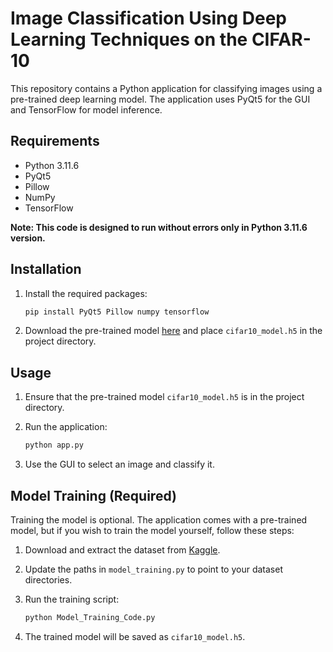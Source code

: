 # Image Classification Using Deep Learning Techniques on the CIFAR-10

This repository contains a Python application for classifying images using a pre-trained deep learning model. The application uses PyQt5 for the GUI and TensorFlow for model inference.

## Requirements

- Python 3.11.6
- PyQt5
- Pillow
- NumPy
- TensorFlow

**Note: This code is designed to run without errors only in Python 3.11.6 version.**

## Installation

1. Install the required packages:
    ```bash
    pip install PyQt5 Pillow numpy tensorflow
    ```
2. Download the pre-trained model [here](https://drive.google.com/drive/folders/1sWTD2RgQHXCxLnaZD2C6RQqrQDZKbfHC?usp=sharing) and place `cifar10_model.h5` in the project directory.

## Usage

1. Ensure that the pre-trained model `cifar10_model.h5` is in the project directory.

2. Run the application:
    ```bash
    python app.py
    ```

3. Use the GUI to select an image and classify it.

## Model Training (Required)

Training the model is optional. The application comes with a pre-trained model, but if you wish to train the model yourself, follow these steps:

1. Download and extract the dataset from [Kaggle](https://www.kaggle.com/datasets/arjuntejaswi/plant-village).

2. Update the paths in `model_training.py` to point to your dataset directories.

3. Run the training script:
    ```bash
    python Model_Training_Code.py
    ```

4. The trained model will be saved as `cifar10_model.h5`.

